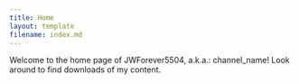 ```yaml
---
title: Home
layout: template
filename: index.md
--- 
```


Welcome to the home page of JWForever5504, a.k.a.: channel_name! Look around to find downloads of my content.
